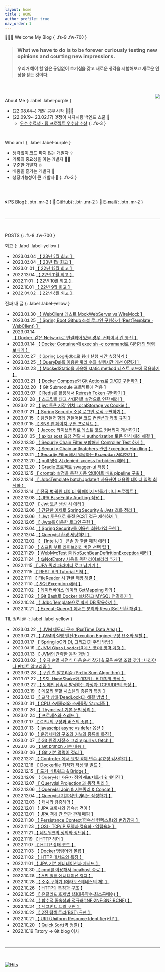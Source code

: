 ```yaml
---
layout: home
title : HOME
author_profile: true
nav_order: 1
---
```


🙇🏻‍♂️ Welcome My  Blog 
{: .fs-9 .fw-700 }

>### **What we have to do is to be forever curiously testing new opinions and courting new impressions.**<br>
>#### 우리가 해야 할 일은 끊임없이 호기심을 갖고 새로운 생각을 시험해보고 새로운 인상을 받는 것이다.



<br>
<br>

<img align='right' src="http://mazassumnida.wtf/api/v2/generate_badge?boj=tryingmybest24h">

About Me
{: .label .label-purple }

- (22.08.04~) 개발 공부 시작 👩🏻‍💻
- (22.09.19~ 23.02.17) 멋쟁이 사자처럼 백엔드 스쿨 🦁
  - [우수 수료생 · 팀 프로젝트 우수상 수상](https://tryingmybest24.notion.site/2-d44ca58384c24c99a061caed3645014e)
{: .fs-3 }

<br>

Who am I
{: .label .label-purple }

- 생각없이 코드 짜지 않는 개발자 💡
- 기록의 중요성을 아는 개발자 ✍🏻
- 꾸준한 개발자 🔥
- 배움을 즐기는 개발자 📖
- 성장가능성이 큰 개발자 🌟
{: .fs-3 }

<br>
<br>

[🌀 PS Blog](https://yinq.tistory.com/category/%F0%9F%91%A8%F0%9F%8F%BB%E2%80%8D%F0%9F%92%BB%20Algorithm){: .btn .mr-2 }
[🚀 GitHub](https://github.com/inkyu-yoon){: .btn .mr-2 }
[💌 E-mail](mailto:tryingmybest24h@gmail.com){: .btn .mr-2 }
  
<br>

---
<br>

POSTS
{: .fs-8 .fw-700 }


회고
{: .label .label-yellow }
- 2023.03.04 [【 23년 2월 회고 】](https://inkyu-yoon.github.io/docs/Retrospect/February23)
- 2023.02.04 [【 23년 1월 회고 】](https://inkyu-yoon.github.io/docs/Retrospect/January23)
- 2023.01.01 [【 22년 12월 회고 】](https://inkyu-yoon.github.io/docs/Retrospect/December22)
- 2022.12.04 [【 22년 11월 회고 】](https://inkyu-yoon.github.io/docs/Retrospect/November22)
- 2022.11.01 [【 22년 10월 회고 】](https://inkyu-yoon.github.io/docs/Retrospect/October22)
- 2022.10.01 [【 22년 9월 회고 】](https://inkyu-yoon.github.io/docs/Retrospect/September22)
- 2022.09.02 [【 22년 8월 회고 】](https://inkyu-yoon.github.io/docs/Retrospect/August22)

진짜 내 글
{: .label .label-yellow }
- 2023.03.30 [【 WebClient 테스트 MockWebServer vs WireMock 】](https://inkyu-yoon.github.io/docs/Language/SpringBoot/WebClientTest)
- 2023.03.25 [【 Spring Boot Github 소셜 로그인 구현하기 (RestTemplate · WebClient) 】](https://inkyu-yoon.github.io/docs/Language/SpringBoot/GithubLogin)
- 2023.03.14 [【 Docker, 같은 Network로 연결되어 있을 경우, 컨테이너 간 통신 】](https://inkyu-yoon.github.io/docs/Learned/Docker/DockerNetworkConnect)
- 2023.03.14 [【 Docker Container에 exec sh -c command로 여러개의 명령 보내기 】](https://inkyu-yoon.github.io/docs/Learned/Docker/ExecCommand)
- 2023.02.27 [【 Spring Log4jdbc로 쿼리 실행 시간 측정하기 】](https://inkyu-yoon.github.io/docs/Language/JPA/SqlTiming)
- 2023.02.25 [【 QueryDsl를 이용한 쿼리 수와 실행시간 개선 여정기 】](https://inkyu-yoon.github.io/docs/Language/JPA/UseQuerydsl)
- 2023.02.23 [【 MockedStatic을 사용해 static method 테스트 코드에 적용하기 】](https://inkyu-yoon.github.io/docs/Learned/TIP/MockedStatic)
- 2023.02.21 [【 Docker Compose와 Git Actions로 CI/CD 구현하기 】](https://inkyu-yoon.github.io/docs/Learned/Docker/GitActionsCICD)
- 2023.02.20 [【 Git Submodule 프로젝트에 적용 】](https://inkyu-yoon.github.io/docs/Learned/Git/GitSubmodule)
- 2023.02.07 [【 Redis를 활용해서 Refresh Token 구현하기 】](https://inkyu-yoon.github.io/docs/Language/SpringBoot/RefreshToken)
- 2023.01.28 [【 스크립트 태그 상대경로 설정으로 인한 에러 】](https://inkyu-yoon.github.io/docs/Learned/Error/RefusedMIME)
- 2023.01.22 [【 jwt 토큰 저장 위치 LocalStorage vs Cookie 】](https://inkyu-yoon.github.io/docs/Learned/HTTP/JwtTokenSave)
- 2023.01.21 [【 Spring Security 소셜 로그인 로직 구현하기 】](https://inkyu-yoon.github.io/docs/Language/SpringBoot/OauthLogin)
- 2023.01.15 [【 팀원들과 함께 만들어본 코드 컨벤션과 커밋 규칙 】](https://inkyu-yoon.github.io/docs/Project/CodeConvention)
- 2023.01.15 [【 SNS 웹 페이지 구현 프로젝트 】](https://inkyu-yoon.github.io/docs/Project/SNSProject)
- 2023.01.10 [【 Jacoco 라이브러리로 테스트 코드 커버리지 개선하기 】](https://inkyu-yoon.github.io/docs/Language/SpringBoot/Jacoco)
- 2023.01.05 [【 axios post 요청 전달 시 authorization 토큰 인식 에러 해결 】](https://inkyu-yoon.github.io/docs/Language/FrontEnd/AxiosPost)
- 2022.12.30 [【 Security Chain Filter 포함해서 Controller Test 하기 】](https://inkyu-yoon.github.io/docs/Language/SpringBoot/SecurityChainTest)
- 2022.12.28 [【 Security Chain antMatchers 관련 Exception Handling 】](https://inkyu-yoon.github.io/docs/Language/SpringBoot/SecurityChainException)
- 2022.12.21 [【 Security Filter에서 발생하는 Exception 처리하기 】](https://inkyu-yoon.github.io/docs/Language/SpringBoot/FilterExceptionHandle)
- 2022.12.20 [【 pull 명령 시 denied: access forbidden 에러 】](https://inkyu-yoon.github.io/docs/Learned/Error/AccessDeniedError)
- 2022.12.20 [【 Gradle 프로젝트 swagger-ui 적용 】](https://inkyu-yoon.github.io/docs/Language/SpringBoot/Swagger)
- 2022.12.15 [【 crontab 설정을 통한 자동 업데이트 배포 pipeline 구축 】](https://inkyu-yoon.github.io/docs/Learned/Docker/DockerCICDCrontab)
- 2022.12.14 [【 JdbcTemplate batchUpdate() 사용하여 대용량 데이터 입력 최적화 】](https://inkyu-yoon.github.io/docs/Language/Spring/JdbcBatchUpdate)
- 2022.12.14 [【 전국 병·의원 데이터 웹 페이지 만들기 미니 프로젝트 】](https://inkyu-yoon.github.io/docs/Project/HospitalWeb)
- 2022.12.08 [【 JPA BaseEntity Auditing 적용 】](https://inkyu-yoon.github.io/docs/Language/JPA/JpaAuditing)
- 2022.12.07 [【 Jwt 토큰 생성 시 에러 】](https://inkyu-yoon.github.io/docs/Learned/Error/SecretKeyError)
- 2022.12.06 [【 간단한 예제로 Spring Security & Jwts 흐름 정리 】](https://inkyu-yoon.github.io/docs/Language/SpringBoot/SecurityWithJwts)
- 2022.12.06 [【 Jwt 토큰으로 특정 POST 접근 제한하기 】](https://inkyu-yoon.github.io/docs/Language/SpringBoot/SpringSecurityToken)
- 2022.12.05 [【 Jwts를 이용한 로그인 구현 】](https://inkyu-yoon.github.io/docs/Language/SpringBoot/SpringSecurityLogin)
- 2022.12.04 [【 Spring Security를 이용한 회원가입 구현 】](https://inkyu-yoon.github.io/docs/Language/SpringBoot/SpringSecurityJoin)
- 2022.12.04 [【 Querydsl 환경 세팅하기 】](https://inkyu-yoon.github.io/docs/Language/JPA/QuerydslEnv)
- 2022.12.02 [【 【IntelliJ 】 콘솔 창 한글 깨짐 에러 】](https://inkyu-yoon.github.io/docs/Learned/Error/KoreanError)
- 2022.11.30 [【 스프링 부트 라이브러리 버전 선택 팁 】](https://inkyu-yoon.github.io/docs/Learned/TIP/SelectLibraryVersion)
- 2022.11.29 [【 WebMvcTest 중 NoSuchBeanDefinitionException 에러 】](https://inkyu-yoon.github.io/docs/Learned/Error/WebMvcError)
- 2022.11.24 [【 @NotEmpty 사용을 위한 라이브러리 추가 】](https://inkyu-yoon.github.io/docs/Learned/TIP/NotEmpty)
- 2022.11.15 [【 JPA 쿼리 파라미터 로그 남기기 】](https://inkyu-yoon.github.io/docs/Learned/TIP/SQLLog)
- 2022.11.15 [【 REST API Tutorial 번역 】](https://inkyu-yoon.github.io/docs/Learned/HTTP/Restful)
- 2022.11.11 [【 FileReader 시 한글 깨짐 해결 】](https://inkyu-yoon.github.io/docs/Learned/TIP/FileReader)
- 2022.11.10 [【 SQLException 에러 】](https://inkyu-yoon.github.io/docs/Learned/Error/SQLError)
- 2022.11.02 [【 데이터베이스 데이터 GetMapping 하기 】](https://inkyu-yoon.github.io/docs/Learned/Docker/DBMSGetMapping)
- 2022.11.02 [【 Git Bash로 Docker 설치하고 MYSQL 연결하기 】](https://inkyu-yoon.github.io/docs/Learned/Docker/DockerAndEc2)
- 2022.10.24 [【 Jdbc Template으로 쉽게 DB 활용하기 】](https://inkyu-yoon.github.io/docs/Language/Spring/JdbcTemplate)
- 2022.10.21 [【 ExecuteQuery() 메서드 분리와 ResultSet 반환 해결 】](https://inkyu-yoon.github.io/docs/Language/Spring/ExecuteQuery)
  
TIL 정리 글
{: .label .label-yellow }
- 2023.03.22 [【 JVM 메모리 구조 (RunTime Data Area) 】](https://inkyu-yoon.github.io/docs/Language/Java/JVMRuntimeDataArea)
- 2023.03.21 [【 JVM의 실행 엔진(Execution Engine) 구성 요소와 역할 】](https://inkyu-yoon.github.io/docs/Language/Java/ExecutionEngine)
- 2023.03.17 [【 Spring IoC와 DI, 그리고 DI 주입 방법 】](https://inkyu-yoon.github.io/docs/Language/Spring/SpringIocAndDI)
- 2023.03.15 [【 JVM Class Loader(클래스 로더) 동작 과정 】](https://inkyu-yoon.github.io/docs/Language/Java/ClassLoader)
- 2023.03.13 [【 JVM의 간략한 동작 과정 】](https://inkyu-yoon.github.io/docs/Language/Java/AboutJVM)
- 2023.03.02 [【 숫자 순열 사전식 다음 순서 찾기 & 모든 순열 조합 찾기 : 나라야나 판디트 알고리즘 】](https://inkyu-yoon.github.io/docs/Learned/Algorithm/NarayanaPanditas)
- 2023.02.28 [【 구간 합 알고리즘 (Prefix Sum Algorithm) 】](https://inkyu-yoon.github.io/docs/Learned/Algorithm/PrefixAlgorithm)
- 2023.02.22 [【 SSL HandShake와 대칭키 · 비대칭키 방식 】](https://inkyu-yoon.github.io/docs/Learned/Network/SecureKey)
- 2023.02.22 [【 도메인 접속시 발생하는 과정과 TCP/UDP의 특징 】](https://inkyu-yoon.github.io/docs/Learned/Network/ProcessAndProtocol)
- 2023.02.19 [【 메모리 분할 시스템의 종류와 특징 】](https://inkyu-yoon.github.io/docs/Learned/OS/MemoryManage)
- 2023.02.13 [【 교착 상태(DeadLock)과 해결 방법 】](https://inkyu-yoon.github.io/docs/Learned/OS/DeadLock)
- 2023.01.31 [【 CPU 스케줄러와 스케줄링 알고리즘 】](https://inkyu-yoon.github.io/docs/Learned/OS/Scheduler)
- 2023.01.26 [【 Thymeleaf 기본 문법 정리 】](https://inkyu-yoon.github.io/docs/Language/FrontEnd/ThymeleafBasic)
- 2023.01.24 [【 프로세스와 스레드 】](https://inkyu-yoon.github.io/docs/Learned/OS/Process)
- 2023.01.17 [【 CPU의 구성과 버스의 종류 】](https://inkyu-yoon.github.io/docs/Learned/OS/OSCPUandBus)
- 2023.01.13 [【 javascript async vs defer 옵션 】](https://inkyu-yoon.github.io/docs/Language/FrontEnd/JsDefer)
- 2023.01.10 [【 운영체제의 구조와 커널의 종류별 특징 】](https://inkyu-yoon.github.io/docs/Learned/OS/OSBasic)
- 2023.01.07 [【 Git 원격 저장소 그리고 pull vs fetch 】](https://inkyu-yoon.github.io/docs/Learned/Git/GitRemote)
- 2023.01.06 [【 Git branch 기본 내용 】](https://inkyu-yoon.github.io/docs/Learned/Git/GitBranch)
- 2023.01.06 [【 Git 기본 명령어 정리 】](https://inkyu-yoon.github.io/docs/Learned/Git/GitBasic)
- 2022.12.31 [【 Controller 에서 요청 객체 변수 유효성 검사하기 】](https://inkyu-yoon.github.io/docs/Language/SpringBoot/validation)
- 2022.12.18 [【 Dockerfile 최적화 작성 및 빌드 】](https://inkyu-yoon.github.io/docs/Learned/Docker/DockerDockerfile)
- 2022.12.15 [【 도커 네트워크 & Bridge 】](https://inkyu-yoon.github.io/docs/Learned/Docker/DockerNetwork)
- 2022.12.08 [【 Querydsl 사용자 정의 레포지토리 & 페이징 】](https://inkyu-yoon.github.io/docs/Language/JPA/QuerydslRepo)
- 2022.12.07 [【 Querydsl Projection 과 동적 쿼리 】](https://inkyu-yoon.github.io/docs/Language/JPA/QuerydslProjection)
- 2022.12.06 [【 Querydsl Join & 서브쿼리 & Concat 】](https://inkyu-yoon.github.io/docs/Language/JPA/QuerydslJoin)
- 2022.12.04 [【 Querydsl 기본적인 쿼리문 작성하기 】](https://inkyu-yoon.github.io/docs/Language/JPA/QuerydslCreateQuery)
- 2022.12.03 [【 캐시와 검증헤더 】](https://inkyu-yoon.github.io/docs/Learned/HTTP/Cache)
- 2022.12.01 [【 JPA 프록시와 영속성 전이 】](https://inkyu-yoon.github.io/docs/Language/JPA/ProxyAndCascade)
- 2022.12.01 [【 JPA 객체 간 연관 관계 매핑 】](https://inkyu-yoon.github.io/docs/Language/JPA/JPAMapping)
- 2022.11.30 [【 Persistence Context(영속성 컨텍스트)와 변경감지 】](https://inkyu-yoon.github.io/docs/Language/JPA/PersistenceContext)
- 2022.11.23 [【 OSI · TCP/IP 모델과 캡슐화 · 역캡슐화 】](https://inkyu-yoon.github.io/docs/Learned/Network/OSIandTCP)
- 2022.11.21 [【 네트워크의 정의와 장단점 】](https://inkyu-yoon.github.io/docs/Learned/Network/NetworkDef)
- 2022.11.19 [【 HTTP 헤더 】](https://inkyu-yoon.github.io/docs/Learned/HTTP/HTTPHeader)
- 2022.11.07 [【 HTTP 상태 코드 】](https://inkyu-yoon.github.io/docs/Learned/HTTP/HTTPStatus)
- 2022.11.03 [【 Docker 명령어와 볼륨 】](https://inkyu-yoon.github.io/docs/Learned/Docker/DockerBasic)
- 2022.11.02 [【 HTTP 메서드의 특징 】](https://inkyu-yoon.github.io/docs/Learned/HTTP/HTTPMethod)
- 2022.11.01 [【 JPA 기본 에너테이션과 메서드 】](https://inkyu-yoon.github.io/docs/Language/JPA/JPABasic)
- 2022.10.30 [【 cmd를 이용해서 localhost 종료 】](https://inkyu-yoon.github.io/docs/Learned/Error/LocalEnd)
- 2022.10.28 [【 API 활용 에너테이션 정리 】](https://inkyu-yoon.github.io/docs/Language/Spring/SpringBootBasic)
- 2022.10.28 [【 소수 구하기 (에라토스테네스의 체) 】](https://inkyu-yoon.github.io/docs/Learned/Algorithm/Primary)
- 2022.10.26 [【 HTTP의 특징과 구조 】](https://inkyu-yoon.github.io/docs/Learned/HTTP/AboutHTTP)
- 2022.10.25 [【 유클리드 호제법 (최대공약수·최소공배수) 】](https://inkyu-yoon.github.io/docs/Learned/Algorithm/FindGcd)
- 2022.10.24 [【 함수적 종속성과 정규화(1NF·2NF·3NF·BCNF) 】](https://inkyu-yoon.github.io/docs/Learned/DataBase/NF)
- 2022.10.24 [【 세그먼트 트리 구현 】](https://inkyu-yoon.github.io/docs/Learned/DataStructure/SegmentTree)
- 2022.10.22 [【 2진 탐색 트리(BST) 구현 】](https://inkyu-yoon.github.io/docs/Learned/DataStructure/BinSearchTree)
- 2022.10.21 [【 URI (Uniform Resource Identifier)란? 】](https://inkyu-yoon.github.io/docs/Learned/HTTP/URLFlow)
- 2022.10.20 [【 Quick Sort(퀵 정렬) 】](https://inkyu-yoon.github.io/docs/Learned/Algorithm/QuickSort)
- 2022.10.19 Tstory -> Git blog 이사

<br>


---

<br>

[![Hits](https://hits.seeyoufarm.com/api/count/incr/badge.svg?url=https%3A%2F%2Finkyu-yoon.github.io&count_bg=%23E6C2FF&title_bg=%23B000E5&icon=&icon_color=%23E7E7E7&title=hits&edge_flat=false)](https://hits.seeyoufarm.com)